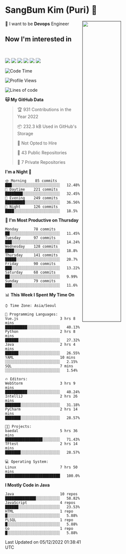 # SangBum Kim (Puri) :whale2: 


[<img align="right" width="50%" src="https://github-readme-stats-ouuan.vercel.app/api?username=Puri12&theme=gotham&show_icons=true">]()

🔧 I want to be __Devops__ Engineer
## Now I'm interested in
<br>
<p>
<img src="https://img.shields.io/badge/Docker-2496ED?style=for-the-badge&logo=Docker&logoColor=white">
<img src="https://img.shields.io/badge/Kubernetes-326CE5?style=for-the-badge&logo=Kubernetes&logoColor=white">
<img src="https://img.shields.io/badge/GitHub Actions-2088FF?style=for-the-badge&logo=GitHub Actions&logoColor=white">
<img src="https://img.shields.io/badge/Amazon AWS-232F3E?style=for-the-badge&logo=Amazon AWS&logoColor=white">
<img src="https://img.shields.io/badge/Amazon EC2-FF9900?style=for-the-badge&logo=Amazon EC2&logoColor=white">
<img src="https://img.shields.io/badge/Amazon EKS-FF9900?style=for-the-badge&logo=Amazon EKS&logoColor=white">


<!--START_SECTION:waka-->
![Code Time](http://img.shields.io/badge/Code%20Time-148%20hrs%2027%20mins-blue)

![Profile Views](http://img.shields.io/badge/Profile%20Views-114-blue)

![Lines of code](https://img.shields.io/badge/From%20Hello%20World%20I%27ve%20Written-6%20Million%20lines%20of%20code-blue)

**🐱 My GitHub Data** 

> 🏆 931 Contributions in the Year 2022
 > 
> 📦 232.3 kB Used in GitHub's Storage 
 > 
> 🚫 Not Opted to Hire
 > 
> 📜 43 Public Repositories 
 > 
> 🔑 7 Private Repositories  
 > 
**I'm a Night 🦉** 

```text
🌞 Morning    85 commits     ███░░░░░░░░░░░░░░░░░░░░░░   12.48% 
🌆 Daytime    221 commits    ████████░░░░░░░░░░░░░░░░░   32.45% 
🌃 Evening    249 commits    █████████░░░░░░░░░░░░░░░░   36.56% 
🌙 Night      126 commits    ████░░░░░░░░░░░░░░░░░░░░░   18.5%

```
📅 **I'm Most Productive on Thursday** 

```text
Monday       78 commits     ██░░░░░░░░░░░░░░░░░░░░░░░   11.45% 
Tuesday      97 commits     ███░░░░░░░░░░░░░░░░░░░░░░   14.24% 
Wednesday    128 commits    ████░░░░░░░░░░░░░░░░░░░░░   18.8% 
Thursday     141 commits    █████░░░░░░░░░░░░░░░░░░░░   20.7% 
Friday       90 commits     ███░░░░░░░░░░░░░░░░░░░░░░   13.22% 
Saturday     68 commits     ██░░░░░░░░░░░░░░░░░░░░░░░   9.99% 
Sunday       79 commits     ███░░░░░░░░░░░░░░░░░░░░░░   11.6%

```


📊 **This Week I Spent My Time On** 

```text
⌚︎ Time Zone: Asia/Seoul

💬 Programming Languages: 
Vue.js                   3 hrs 8 mins        ██████████░░░░░░░░░░░░░░░   40.13% 
Python                   2 hrs 8 mins        ██████░░░░░░░░░░░░░░░░░░░   27.32% 
Java                     2 hrs 4 mins        ██████░░░░░░░░░░░░░░░░░░░   26.55% 
YAML                     10 mins             ░░░░░░░░░░░░░░░░░░░░░░░░░   2.15% 
SQL                      7 mins              ░░░░░░░░░░░░░░░░░░░░░░░░░   1.54%

🔥 Editors: 
WebStorm                 3 hrs 9 mins        ██████████░░░░░░░░░░░░░░░   40.24% 
IntelliJ                 2 hrs 26 mins       ███████░░░░░░░░░░░░░░░░░░   31.18% 
PyCharm                  2 hrs 14 mins       ███████░░░░░░░░░░░░░░░░░░   28.57%

🐱‍💻 Projects: 
baedal                   5 hrs 36 mins       █████████████████░░░░░░░░   71.43% 
TFtest                   2 hrs 14 mins       ███████░░░░░░░░░░░░░░░░░░   28.57%

💻 Operating System: 
Linux                    7 hrs 50 mins       █████████████████████████   100.0%

```

**I Mostly Code in Java** 

```text
Java                     10 repos            ██████████████░░░░░░░░░░░   58.82% 
JavaScript               4 repos             ██████░░░░░░░░░░░░░░░░░░░   23.53% 
HTML                     1 repo              █░░░░░░░░░░░░░░░░░░░░░░░░   5.88% 
PLSQL                    1 repo              █░░░░░░░░░░░░░░░░░░░░░░░░   5.88% 
Go                       1 repo              █░░░░░░░░░░░░░░░░░░░░░░░░   5.88%

```



 Last Updated on 05/12/2022 01:38:41 UTC
<!--END_SECTION:waka-->
